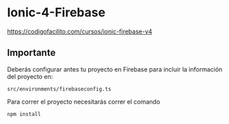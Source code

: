 # Ionic-4-Firebase
https://codigofacilito.com/cursos/ionic-firebase-v4

## Importante
Deberás configurar antes tu proyecto en Firebase para incluir la información del proyecto en:
```
src/environments/firebaseconfig.ts
```

Para correr el proyecto necesitarás correr el comando
```
npm install
```
